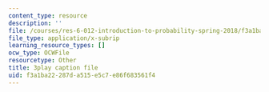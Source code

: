 ```yaml
---
content_type: resource
description: ''
file: /courses/res-6-012-introduction-to-probability-spring-2018/f3a1ba22287da515e5c7e86f683561f4_cCmWW7Hu43A.srt
file_type: application/x-subrip
learning_resource_types: []
ocw_type: OCWFile
resourcetype: Other
title: 3play caption file
uid: f3a1ba22-287d-a515-e5c7-e86f683561f4
---
```

